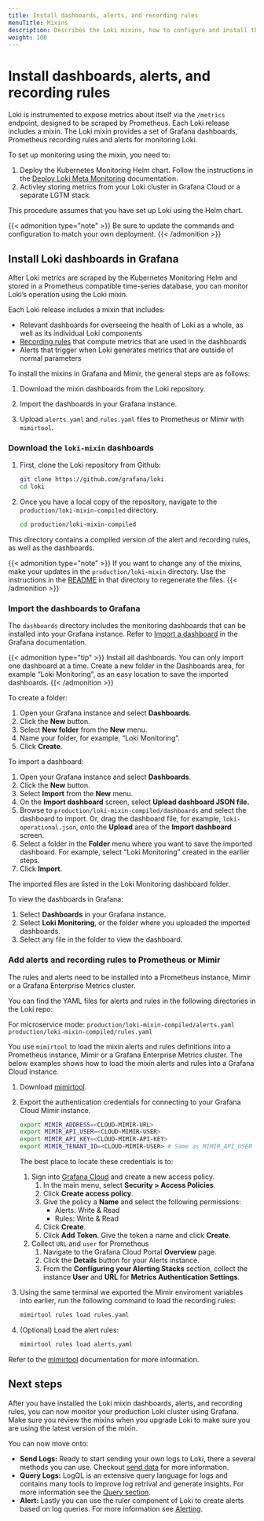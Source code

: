 ```yaml
---
title: Install dashboards, alerts, and recording rules
menuTitle: Mixins
description: Describes the Loki mixins, how to configure and install the dashboards, alerts, and recording rules.
weight: 100
---
```

# Install dashboards, alerts, and recording rules

Loki is instrumented to expose metrics about itself via the `/metrics` endpoint, designed to be scraped by Prometheus. Each Loki release includes a mixin. The Loki mixin provides a set of Grafana dashboards, Prometheus recording rules and alerts for monitoring Loki.

To set up monitoring using the mixin, you need to:

1. Deploy the Kubernetes Monitoring Helm chart. Follow the instructions in the [Deploy Loki Meta Monitoring](https://grafana.com/docs/loki/latest/operations/meta-monitoring/deploy) documentation.
1. Activley storing metrics from your Loki cluster in Grafana Cloud or a separate LGTM stack.

This procedure assumes that you have set up Loki using the Helm chart.

{{< admonition type="note" >}}
Be sure to update the commands and configuration to match your own deployment.
{{< /admonition >}}

## Install Loki dashboards in Grafana

After Loki metrics are scraped by the Kubernetes Monitoring Helm and stored in a Prometheus compatible time-series database, you can monitor Loki’s operation using the Loki mixin.

Each Loki release includes a mixin that includes:

- Relevant dashboards for overseeing the health of Loki as a whole, as well as its individual Loki components
- [Recording rules](https://grafana.com/docs/loki/latest/alert/#recording-rules) that compute metrics that are used in the dashboards
- Alerts that trigger when Loki generates metrics that are outside of normal parameters

To install the mixins in Grafana and Mimir, the general steps are as follows:

1. Download the mixin dashboards from the Loki repository.

1. Import the dashboards in your Grafana instance.

1. Upload `alerts.yaml` and `rules.yaml` files to Prometheus or Mimir with `mimirtool`.

### Download the `loki-mixin` dashboards

1. First, clone the Loki repository from Github:

   ```bash
   git clone https://github.com/grafana/loki
   cd loki
   ```

1. Once you have a local copy of the repository, navigate to the `production/loki-mixin-compiled` directory.

   ```bash
   cd production/loki-mixin-compiled
   ```

This directory contains a compiled version of the alert and recording rules, as well as the dashboards.

{{< admonition type="note" >}}
If you want to change any of the mixins, make your updates in the `production/loki-mixin` directory.
Use the instructions in the [README](https://github.com/grafana/loki/tree/main/production/loki-mixin) in that directory to regenerate the files.
{{< /admonition >}}

### Import the dashboards to Grafana

The `dashboards` directory includes the monitoring dashboards that can be installed into your Grafana instance.
Refer to [Import a dashboard](https://grafana.com/docs/grafana/latest/dashboards/build-dashboards/import-dashboards/) in the Grafana documentation.

{{< admonition type="tip" >}}
Install all dashboards.
You can only import one dashboard at a time.
Create a new folder in the Dashboards area, for example “Loki Monitoring”, as an easy location to save the imported dashboards.
{{< /admonition >}}

To create a folder:

1. Open your Grafana instance and select **Dashboards**.
1. Click the **New** button.
1. Select **New folder** from the **New** menu.
1. Name your folder, for example, “Loki Monitoring”.
1. Click **Create**.

To import a dashboard:

1. Open your Grafana instance and select **Dashboards**.
1. Click the **New** button.
1. Select **Import** from the **New** menu.
1. On the **Import dashboard** screen, select **Upload dashboard JSON file.**
1. Browse to `production/loki-mixin-compiled/dashboards` and select the dashboard to import. Or, drag the dashboard file, for example, `loki-operational.json`, onto the **Upload** area of the **Import dashboard** screen.
1. Select a folder in the **Folder** menu where you want to save the imported dashboard. For example, select "Loki Monitoring" created in the earlier steps.
1. Click **Import**.

The imported files are listed in the Loki Monitoring dashboard folder.

To view the dashboards in Grafana:

1. Select **Dashboards** in your Grafana instance.
1. Select **Loki Monitoring**, or the folder where you uploaded the imported dashboards.
1. Select any file in the folder to view the dashboard.

### Add alerts and recording rules to Prometheus or Mimir

The rules and alerts need to be installed into a Prometheus instance, Mimir or a Grafana Enterprise Metrics cluster.

You can find the YAML files for alerts and rules in the following directories in the Loki repo:

For microservice mode:
`production/loki-mixin-compiled/alerts.yaml`
`production/loki-mixin-compiled/rules.yaml`


You use `mimirtool` to load the mixin alerts and rules definitions into a Prometheus instance, Mimir or a Grafana Enterprise Metrics cluster. The below examples shows how to load the mixin alerts and rules into a Grafana Cloud instance.

1. Download [mimirtool](https://github.com/grafana/mimir/releases).

1. Export the authentication credentials for connecting to your Grafana Cloud Mimir instance.
   ```bash
   export MIMIR_ADDRESS=<CLOUD-MIMIR-URL>
   export MIMIR_API_USER=<CLOUD-MIMIR-USER>
   export MIMIR_API_KEY=<CLOUD-MIMIR-API-KEY>
   export MIMIR_TENANT_ID=<CLOUD-MIMIR-USER> # Same as MIMIR_API_USER when using Grafana Cloud
   ```
   The best place to locate these credentials is to:
   1. Sign into [Grafana Cloud](https://grafana.com/auth/sign-in/) and create a new access policy.
       1. In the main menu, select **Security > Access Policies**.
       1. Click **Create access policy**.
       1. Give the policy a **Name** and select the following permissions:
          - Alerts: Write & Read
          - Rules: Write & Read
       1. Click **Create**.
       1. Click **Add Token**. Give the token a name and click **Create**.
   1.  Collect `URL` and `user` for Prometheus
       1. Navigate to the Grafana Cloud Portal **Overview** page.
       1. Click the **Details** button for your Alerts instance.
       1. From the **Configuring your Alerting Stacks** section, collect the instance **User** and **URL** for **Metrics Authentication Settings**.


1. Using the same terminal we exported the Mimir enviroment variables into earlier, run the following command to load the recording rules:

    ```bash
    mimirtool rules load rules.yaml
    ```

1. (Optional) Load the alert rules:

    ```bash
    mimirtool rules load alerts.yaml
    ```

Refer to the [mimirtool](https://grafana.com/docs/mimir/latest/manage/tools/mimirtool/) documentation for more information.

## Next steps

After you have installed the Loki mixin dashboards, alerts, and recording rules, you can now monitor your production Loki cluster using Grafana. Make sure you review the mixins when you upgrade Loki to make sure you are using the latest version of the mixin.

You can now move onto:
* **Send Logs:** Ready to start sending your own logs to Loki, there a several methods you can use. Checkout [send data](https://grafana.com/docs/loki/<LOKI_VERSION>/send-data/) for more information.
* **Query Logs:** LogQL is an extensive query language for logs and contains many tools to improve log retrival and generate insights. For more information see the [Query section](https://grafana.com/docs/loki/<LOKI_VERSION>/query/).
* **Alert:** Lastly you can use the ruler component of Loki to create alerts based on log queries. For more information see [Alerting](https://grafana.com/docs/loki/<LOKI_VERSION>/alert/).